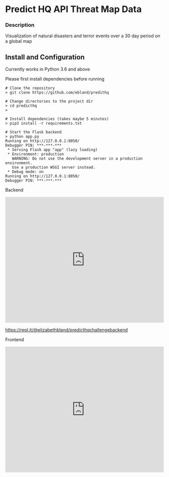 # Predict HQ API Threat Map Data


### Description ###
Visualization of natural disasters and terror events over a 30 day period on a global map

## Install and Configuration ##
Currently works in Python 3.6 and above

Please first install dependencies before running
```
# Clone the repository 
> git clone https://github.com/ebland/predithq

# Change directories to the project dir
> cd predicthq
>

# Install dependencies (takes maybe 5 minutes)
> pip3 install -r requirements.txt 

# Start the Flask backend
> python app.py
Running on http://127.0.0.1:8050/
Debugger PIN: ***-***-***
 * Serving Flask app "app" (lazy loading)
 * Environment: production
   WARNING: Do not use the development server in a production environment.
   Use a production WSGI server instead.
 * Debug mode: on
Running on http://127.0.0.1:8050/
Debugger PIN: ***-***-***

```
Backend

<iframe height="400px" width="100%" src="https://repl.it/@elizabethbland/predicthqchallengebackend?lite=true" scrolling="no" frameborder="no" allowtransparency="true" allowfullscreen="true" sandbox="allow-forms allow-pointer-lock allow-popups allow-same-origin allow-scripts allow-modals"></iframe>

https://repl.it/@elizabethbland/predicthqchallengebackend

Frontend

<iframe height="400px" width="100%" src="https://repl.it/@elizabethbland/predicthqchallengefrontend?lite=true" scrolling="no" frameborder="no" allowtransparency="true" allowfullscreen="true" sandbox="allow-forms allow-pointer-lock allow-popups allow-same-origin allow-scripts allow-modals"></iframe>
